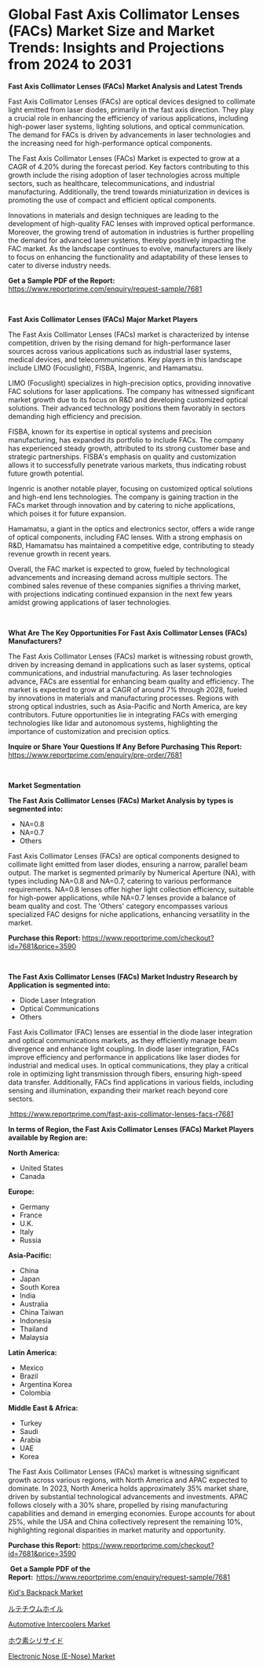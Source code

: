 <p><h1>Global Fast Axis Collimator Lenses (FACs) Market Size and Market Trends: Insights and Projections from 2024 to 2031</h1></p><p><strong>Fast Axis Collimator Lenses (FACs) Market Analysis and Latest Trends</strong></p>
<p><p>Fast Axis Collimator Lenses (FACs) are optical devices designed to collimate light emitted from laser diodes, primarily in the fast axis direction. They play a crucial role in enhancing the efficiency of various applications, including high-power laser systems, lighting solutions, and optical communication. The demand for FACs is driven by advancements in laser technologies and the increasing need for high-performance optical components.</p><p>The Fast Axis Collimator Lenses (FACs) Market is expected to grow at a CAGR of 4.20% during the forecast period. Key factors contributing to this growth include the rising adoption of laser technologies across multiple sectors, such as healthcare, telecommunications, and industrial manufacturing. Additionally, the trend towards miniaturization in devices is promoting the use of compact and efficient optical components.</p><p>Innovations in materials and design techniques are leading to the development of high-quality FAC lenses with improved optical performance. Moreover, the growing trend of automation in industries is further propelling the demand for advanced laser systems, thereby positively impacting the FAC market. As the landscape continues to evolve, manufacturers are likely to focus on enhancing the functionality and adaptability of these lenses to cater to diverse industry needs.</p></p>
<p><strong>Get a Sample PDF of the Report:&nbsp;</strong> <a href="https://www.reportprime.com/enquiry/request-sample/7681">https://www.reportprime.com/enquiry/request-sample/7681</a></p>
<p>&nbsp;</p>
<p><strong>Fast Axis Collimator Lenses (FACs) Major Market Players</strong></p>
<p><p>The Fast Axis Collimator Lenses (FACs) market is characterized by intense competition, driven by the rising demand for high-performance laser sources across various applications such as industrial laser systems, medical devices, and telecommunications. Key players in this landscape include LIMO (Focuslight), FISBA, Ingenric, and Hamamatsu.</p><p>LIMO (Focuslight) specializes in high-precision optics, providing innovative FAC solutions for laser applications. The company has witnessed significant market growth due to its focus on R&D and developing customized optical solutions. Their advanced technology positions them favorably in sectors demanding high efficiency and precision.</p><p>FISBA, known for its expertise in optical systems and precision manufacturing, has expanded its portfolio to include FACs. The company has experienced steady growth, attributed to its strong customer base and strategic partnerships. FISBA's emphasis on quality and customization allows it to successfully penetrate various markets, thus indicating robust future growth potential.</p><p>Ingenric is another notable player, focusing on customized optical solutions and high-end lens technologies. The company is gaining traction in the FACs market through innovation and by catering to niche applications, which poises it for future expansion.</p><p>Hamamatsu, a giant in the optics and electronics sector, offers a wide range of optical components, including FAC lenses. With a strong emphasis on R&D, Hamamatsu has maintained a competitive edge, contributing to steady revenue growth in recent years. </p><p>Overall, the FAC market is expected to grow, fueled by technological advancements and increasing demand across multiple sectors. The combined sales revenue of these companies signifies a thriving market, with projections indicating continued expansion in the next few years amidst growing applications of laser technologies.</p></p>
<p>&nbsp;</p>
<p><strong>What Are The Key Opportunities For Fast Axis Collimator Lenses (FACs) Manufacturers?</strong></p>
<p><p>The Fast Axis Collimator Lenses (FACs) market is witnessing robust growth, driven by increasing demand in applications such as laser systems, optical communications, and industrial manufacturing. As laser technologies advance, FACs are essential for enhancing beam quality and efficiency. The market is expected to grow at a CAGR of around 7% through 2028, fueled by innovations in materials and manufacturing processes. Regions with strong optical industries, such as Asia-Pacific and North America, are key contributors. Future opportunities lie in integrating FACs with emerging technologies like lidar and autonomous systems, highlighting the importance of customization and precision optics.</p></p>
<p><strong>Inquire or Share Your Questions If Any Before Purchasing This Report:</strong> <a href="https://www.reportprime.com/enquiry/pre-order/7681">https://www.reportprime.com/enquiry/pre-order/7681</a></p>
<p>&nbsp;</p>
<p><strong>Market Segmentation</strong></p>
<p><strong>The Fast Axis Collimator Lenses (FACs) Market Analysis by types is segmented into:</strong></p>
<p><ul><li>NA=0.8</li><li>NA=0.7</li><li>Others</li></ul></p>
<p><p>Fast Axis Collimator Lenses (FACs) are optical components designed to collimate light emitted from laser diodes, ensuring a narrow, parallel beam output. The market is segmented primarily by Numerical Aperture (NA), with types including NA=0.8 and NA=0.7, catering to various performance requirements. NA=0.8 lenses offer higher light collection efficiency, suitable for high-power applications, while NA=0.7 lenses provide a balance of beam quality and cost. The 'Others' category encompasses various specialized FAC designs for niche applications, enhancing versatility in the market.</p></p>
<p><strong>Purchase this Report:&nbsp;</strong><a href="https://www.reportprime.com/checkout?id=7681&price=3590">https://www.reportprime.com/checkout?id=7681&price=3590</a></p>
<p>&nbsp;</p>
<p><strong>The Fast Axis Collimator Lenses (FACs) Market Industry Research by Application is segmented into:</strong></p>
<p><ul><li>Diode Laser Integration</li><li>Optical Communications</li><li>Others</li></ul></p>
<p><p>Fast Axis Collimator (FAC) lenses are essential in the diode laser integration and optical communications markets, as they efficiently manage beam divergence and enhance light coupling. In diode laser integration, FACs improve efficiency and performance in applications like laser diodes for industrial and medical uses. In optical communications, they play a critical role in optimizing light transmission through fibers, ensuring high-speed data transfer. Additionally, FACs find applications in various fields, including sensing and illumination, expanding their market reach beyond core sectors.</p></p>
<p><a href="https://www.reportprime.com/fast-axis-collimator-lenses-facs-r7681">&nbsp;https://www.reportprime.com/fast-axis-collimator-lenses-facs-r7681</a></p>
<p><strong>In terms of Region, the Fast Axis Collimator Lenses (FACs) Market Players available by Region are:</strong></p>
<p>
    <p> <strong> North America: </strong>
        <ul>
            <li>United States</li>
            <li>Canada</li>
        </ul>
        </p> 
    <p> <strong> Europe: </strong>
        <ul>
            <li>Germany</li>
            <li>France</li>
            <li>U.K.</li>
            <li>Italy</li>
            <li>Russia</li>
        </ul>
        </p> 
    <p> <strong> Asia-Pacific: </strong>
        <ul>
            <li>China</li>
            <li>Japan</li>
            <li>South Korea</li>
            <li>India</li>
            <li>Australia</li>
            <li>China Taiwan</li>
            <li>Indonesia</li>
            <li>Thailand</li>
            <li>Malaysia</li>
        </ul>
        </p> 
    <p> <strong> Latin America: </strong>
        <ul>
            <li>Mexico</li>
            <li>Brazil</li>
            <li>Argentina Korea</li>
            <li>Colombia</li>
        </ul>
        </p> 
    <p> <strong> Middle East & Africa: </strong>
        <ul>
            <li>Turkey</li>
            <li>Saudi</li>
            <li>Arabia</li>
            <li>UAE</li>
            <li>Korea</li>
        </ul>
    </p>
    </p>
<p><p>The Fast Axis Collimator Lenses (FACs) market is witnessing significant growth across various regions, with North America and APAC expected to dominate. In 2023, North America holds approximately 35% market share, driven by substantial technological advancements and investments. APAC follows closely with a 30% share, propelled by rising manufacturing capabilities and demand in emerging economies. Europe accounts for about 25%, while the USA and China collectively represent the remaining 10%, highlighting regional disparities in market maturity and opportunity.</p></p>
<p><strong>Purchase this Report: </strong><a href="https://www.reportprime.com/checkout?id=7681&price=3590">https://www.reportprime.com/checkout?id=7681&price=3590</a></p>
<p>&nbsp;<strong>Get a Sample PDF of the Report:&nbsp;&nbsp;</strong><a href="https://www.reportprime.com/enquiry/request-sample/7681">https://www.reportprime.com/enquiry/request-sample/7681</a></p>
<p><strong></strong></p>
<p><p><a href="https://medium.com/@stewart.churchill9078/pioneering-growth-analyzing-global-kids-backpack-market-dynamics-2024-2031-0c4bc57c7b51">Kid's Backpack Market</a></p><p><a href="https://medium.com/@burtruozzos0f/lutetium-foil-market-%E3%81%AF-%E3%82%B3%E3%82%B9%E3%83%88%E7%AE%A1%E7%90%86%E3%81%A8%E5%8A%B9%E7%8E%87%E5%90%91%E4%B8%8A%E3%82%92%E5%84%AA%E5%85%88%E3%81%97%E3%81%BE%E3%81%99-%E3%81%95%E3%82%89%E3%81%AB-%E5%A0%B1%E5%91%8A%E6%9B%B8%E3%81%AF%E5%B8%82%E5%A0%B4%E3%81%AE%E9%9C%80%E8%A6%81%E9%9D%A2%E3%81%A8%E4%BE%9B%E7%B5%A6%E9%9D%A2%E3%81%AE%E4%B8%A1%E6%96%B9%E3%82%92%E3%82%AB%E3%83%90%E3%83%BC%E3%81%97%E3%81%A6%E3%81%84%E3%81%BE%E3%81%99-lutetium-foil-%E5%B8%82%E5%A0%B4%E3%81%AF-2024-%E3%81%8B%E3%82%89-cbcbf8ad65ca">ルテチウムホイル</a></p><p><a href="https://issuu.com/reportprime-2/docs/automotive-intercoolers-market-size_cf86c059cd6fe4">Automotive Intercoolers Market</a></p><p><a href="https://medium.com/@durgin521/boron-silicide-market-%E3%81%AF-%E3%82%B3%E3%82%B9%E3%83%88%E7%AE%A1%E7%90%86%E3%81%A8%E5%8A%B9%E7%8E%87%E5%90%91%E4%B8%8A%E3%82%92%E5%84%AA%E5%85%88%E3%81%97%E3%81%BE%E3%81%99-%E3%81%95%E3%82%89%E3%81%AB-%E5%A0%B1%E5%91%8A%E6%9B%B8%E3%81%AF%E5%B8%82%E5%A0%B4%E3%81%AE%E9%9C%80%E8%A6%81%E9%9D%A2%E3%81%A8%E4%BE%9B%E7%B5%A6%E9%9D%A2%E3%81%AE%E4%B8%A1%E6%96%B9%E3%82%92%E3%82%AB%E3%83%90%E3%83%BC%E3%81%97%E3%81%A6%E3%81%84%E3%81%BE%E3%81%99-boron-silicide-%E5%B8%82%E5%A0%B4%E3%81%AF-2024-ef265ee2b579">ホウ素シリサイド</a></p><p><a href="https://github.com/NathanColeman327/Market-Research-Report-List-1/blob/main/electronic-nose-e-nose-market.md">Electronic Nose (E-Nose) Market</a></p></p>